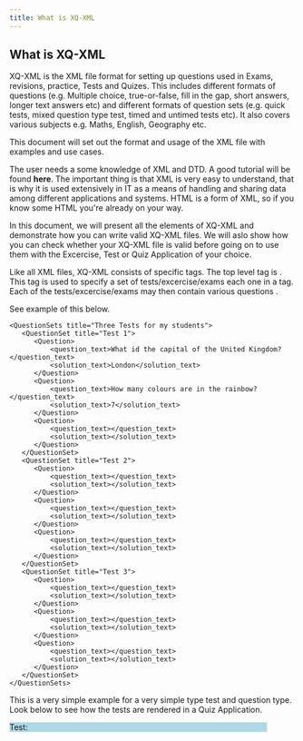 ```yaml
---
title: What is XQ-XML
---
```

## What is XQ-XML

XQ-XML is the XML file format for setting up questions used in Exams, revisions, practice, Tests and Quizes. This includes different formats of questions (e.g. Multiple choice, true-or-false, fill in the gap, short answers, longer text answers etc) and different formats of question sets (e.g. quick tests, mixed question type test, timed and untimed tests etc). It also covers various subjects e.g. Maths, English, Geography etc.

This document will set out the format and usage of the XML file with examples and use cases.

The user needs a some knowledge of XML and DTD. A good tutorial will be found **here**. The important thing is that XML is very easy to understand, that is why it is used extensively in IT as a means of handling and sharing data among different applications and systems. HTML is a form of XML, so if you know some HTML you're already on your way.

In this document, we will present all the elements of XQ-XML and demonstrate how you can write valid XQ-XML files. We will aslo show how you can check whether your XQ-XML file is valid before going on to use them with the Excercise, Test or Quiz Application of your choice. 

Like all XML files, XQ-XML consists of specific tags. The top level tag is <QuestionSets></QuestionSets>. This tag is used to specify a set of tests/excercise/exams each one in a <QuestionSet></QuestionSet> tag. Each of the tests/excercise/exams may then contain various questions <Question></Question>.

See example of this below.
```
<QuestionSets title="Three Tests for my students">
   <QuestionSet title="Test 1">
      <Question>
	      <question_text>What id the capital of the United Kingdom?</question_text>
		  <solution_text>London</solution_text>
	  </Question>
      <Question>
	      <question_text>How many colours are in the rainbow?</question_text>
		  <solution_text>7</solution_text>
	  </Question>
      <Question>
	      <question_text></question_text>
		  <solution_text></solution_text>
	  </Question>	  
   </QuestionSet> 
   <QuestionSet title="Test 2">
      <Question>
	      <question_text></question_text>
		  <solution_text></solution_text>
	  </Question>
      <Question>
	      <question_text></question_text>
		  <solution_text></solution_text>
	  </Question>
      <Question>
	      <question_text></question_text>
		  <solution_text></solution_text>
	  </Question>	  
   </QuestionSet>  
   <QuestionSet title="Test 3">
      <Question>
	      <question_text></question_text>
		  <solution_text></solution_text>
	  </Question>
      <Question>
	      <question_text></question_text>
		  <solution_text></solution_text>
	  </Question>
      <Question>
	      <question_text></question_text>
		  <solution_text></solution_text>
	  </Question>	  
   </QuestionSet>    
</QuestionSets>
```
This is a very simple example for a very simple type test and question type. Look below to see how the tests are rendered in a Quiz Application.

<div id="questionSetContainer" style="border:thin;width:90%;background-color:lightblue;">
  <span>Test:</span>
  <span id="selectContainer"></span>
  <p/>
  <div id="questionContainer">
  </div>
</div>

<script>
var myxml=`
 <QuestionSets title="Three Tests for my students">
   <QuestionSet title="Test 1">
      <Question>
	      <question_text>What is the capital of the United Kingdom?</question_text>
		  <solution_text>London</solution_text>
	  </Question>
      <Question>
	      <question_text>How many colours are in the rainbow?</question_text>
		  <solution_text>7</solution_text>
	  </Question>
      <Question>
	      <question_text>How many loaves of bread are in a bakers dozen</question_text>
		  <solution_text>13</solution_text>
	  </Question>	  
   </QuestionSet> 
   <QuestionSet title="Test 2">
      <Question>
	      <question_text>Which animal has the longest neck?</question_text>
		  <solution_text>Giraffe</solution_text>
	  </Question>
      <Question>
	      <question_text>Which game is played by 11 players on both sides?</question_text>
		  <solution_text>Football</solution_text>
	  </Question>
      <Question>
	      <question_text>What is the square root of 64?</question_text>
		  <solution_text>8</solution_text>
	  </Question>	  
   </QuestionSet>  
   <QuestionSet title="Test 3">
      <Question>
	      <question_text>What is solid water called?</question_text>
		  <solution_text>ice</solution_text>
	  </Question>
      <Question>
	      <question_text>How may moths are in a year?</question_text>
		  <solution_text>12</solution_text>
	  </Question>
      <Question>
	      <question_text>How many pieces are in a chess game?</question_text>
		  <solution_text>32</solution_text>
	  </Question>	  
   </QuestionSet>    
</QuestionSets>   
    `
  parser = new DOMParser();
  xmlDoc = parser.parseFromString(myxml,"text/xml");
  questionSets =xmlDoc.getElementsByTagName("QuestionSet");
  
  selectContainerHtml=`
  <select id="questionSetSelid" onchange="selectTest()">
      <option>(none)</option>
	  ${Array.from(questionSets)
	         .map(function(e){return `<option>${e.getAttribute("title")}</option>`})
			 .join("")
	   }
  </select>
  `
  document.getElementById("selectContainer").innerHTML=selectContainerHtml;

 var currentQuestionIdx=0;
 var currentQuestionSolution;
 function selectTest(){
    currentQuestionIdx=0;
	selectedValue=document.getElementById("questionSetSelid").value;   
	selectedQuestionSet = xmlDoc.querySelector('QuestionSet[title="'+selectedValue+'"]')
	if(selectedQuestionSet){
		displayCurrentQuestion();
	}
 } 
 
 function checkAnswer(){
    userAnswer = document.getElementById("userAnswer").value;
	if(userAnswer==""){
	  alert("Please provide an answer");
	  return;
	}
	if(userAnswer.toUpperCase() == currentQuestionSolution.toUpperCase()){
	  alert("CORRECT!!");
	}else{
	  alert(userAnswer + " is WRONG!!");	
    }	
 }
 
 var currentNumberOfQuestionsInSet=3;
 function displayCurrentQuestion(){
 		currentQuestion=selectedQuestionSet.getElementsByTagName("Question")[currentQuestionIdx];
		currentNumberOfQuestionsInSet=selectedQuestionSet.getElementsByTagName("Question").length;
		currentQuestionSolution=currentQuestion.querySelector('solution_text').innerHTML;
		currentQuestionHTML=`
			<span>Question Number ${currentQuestionIdx+1}</span>
			<h3>${currentQuestion.querySelector('question_text').innerHTML}</h3>
			<span>type your answer here:</span><input id="userAnswer" type="text"></input>
			<button onclick="checkAnswer()">Check Answer</button><p/>
			<button onclick="prevQuestion()">Prev</button><button  onclick="nextQuestion()" style="margin-left:45%;">Next</button>			
		`;
		console.log(currentQuestionHTML);
		document.getElementById("questionContainer").innerHTML=currentQuestionHTML;    
 }
 
 function nextQuestion(){
   if(currentQuestionIdx<currentNumberOfQuestionsInSet-1){
     currentQuestionIdx=currentQuestionIdx+1;
	 displayCurrentQuestion();
   }
 }
 
 function prevQuestion(){
    if(currentQuestionIdx>0){
     currentQuestionIdx=currentQuestionIdx-1;
	 displayCurrentQuestion();
   }
 }
</script>
 
